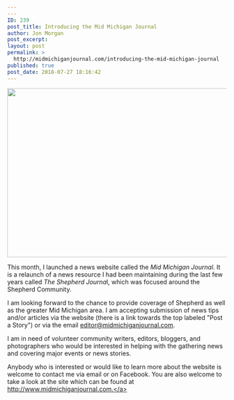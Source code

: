 ```yaml
---
---
ID: 239
post_title: Introducing the Mid Michigan Journal
author: Jon Morgan
post_excerpt:
layout: post
permalink: >
  http://midmichiganjournal.com/introducing-the-mid-michigan-journal
published: true
post_date: 2018-07-27 18:16:42
---
```

<img title="" src="http://midmichiganjournal.com/wp-content/uploads/2018/07/null-4.png" alt="" width="624" height="388" />

This month, I launched a news website called the <i>Mid Michigan Journal</i>. It is a relaunch of a news resource I had been maintaining during the last few years called <i>The Shepherd Journa</i>l, which was focused around the Shepherd Community.

I am looking forward to the chance to provide coverage of Shepherd as well as the greater Mid Michigan area. I am accepting submission of news tips and/or articles via the website (there is a link towards the top labeled "Post a Story") or via the email <a href="mailto:editor@midmichiganjournal.com">editor@midmichiganjournal.com</a>.

I am in need of volunteer community writers, editors, bloggers, and photographers who would be interested in helping with the gathering news and covering major events or news stories.

Anybody who is interested or would like to learn more about the website is welcome to contact me via email or on Facebook. You are also welcome to take a look at the site which can be found at <a href="http://www.midmichiganjournal.com/">http://www.midmichiganjournal.com.</a>
